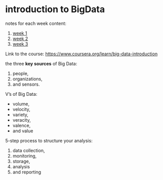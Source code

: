 # introduction to BigData

notes for each week content:
1. [week 1](week1.md)
2. [week 2](week2.md)
3. [week 3](week3.md)

Link to the course: https://www.coursera.org/learn/big-data-introduction

the three **key sources** of Big Data: 
1. people, 
2. organizations, 
3. and sensors.

V’s of Big Data: 
- volume, 
- velocity, 
- variety, 
- veracity, 
- valence, 
- and value

5-step process to structure your analysis:
1. data collection, 
2. monitoring, 
3. storage, 
4. analysis 
5. and reporting